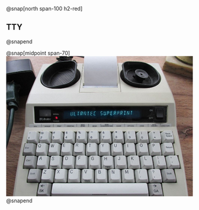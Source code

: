 @snap[north span-100 h2-red]
## TTY
@snapend

@snap[midpoint span-70]
![TTY](assets/img/tty.jpg)
@snapend